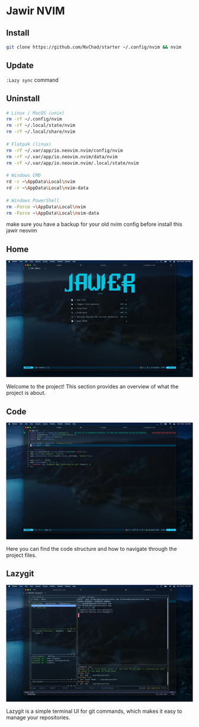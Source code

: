 # Jawir NVIM

## Install
```bash
git clone https://github.com/NvChad/starter ~/.config/nvim && nvim
```

## Update
```:Lazy sync``` command


## Uninstall
```bash
# Linux / MacOS (unix)
rm -rf ~/.config/nvim
rm -rf ~/.local/state/nvim
rm -rf ~/.local/share/nvim

# Flatpak (linux)
rm -rf ~/.var/app/io.neovim.nvim/config/nvim
rm -rf ~/.var/app/io.neovim.nvim/data/nvim
rm -rf ~/.var/app/io.neovim.nvim/.local/state/nvim

# Windows CMD
rd -r ~\AppData\Local\nvim
rd -r ~\AppData\Local\nvim-data

# Windows PowerShell
rm -Force ~\AppData\Local\nvim
rm -Force ~\AppData\Local\nvim-data
```

make sure you have a backup for your old nvim config before install this jawir neovim

## Home

![Home Image](./sample/jawir.jpeg)

Welcome to the project! This section provides an overview of what the project is about.

## Code

![Code Image](./sample/workspace.jpeg)

Here you can find the code structure and how to navigate through the project files.

## Lazygit

![Lazygit Image](./sample/lazygit.jpeg)

Lazygit is a simple terminal UI for git commands, which makes it easy to manage your repositories.


